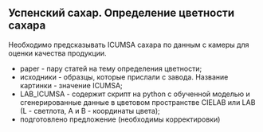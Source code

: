 ## Успенский сахар. Определение цветности сахара

Необходимо предсказывать ICUMSA сахара по данным с камеры для оценки качества продукции.

- paper - пару статей на тему определения цветности;
- исходники - образцы, которые прислали с завода. Название картинки - значение ICUMSA;
- LAB_ICUMSA - содержит скрипт на python с обученной моделью и сгенерированные данные в цветовом пространстве CIELAB или LAB (L - светлота, A и B - координаты цвета);
- подготовлено предложение (необходимы корректировки)
